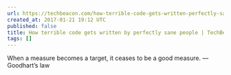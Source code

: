 ```yaml
---
url: https://techbeacon.com/how-terrible-code-gets-written-perfectly-sane-people
created_at: 2017-01-21 19:12 UTC
published: false
title: How terrible code gets written by perfectly sane people | TechBeacon
tags: []
---
```


When a measure becomes a target, it ceases to be a good measure. —Goodhart’s law
